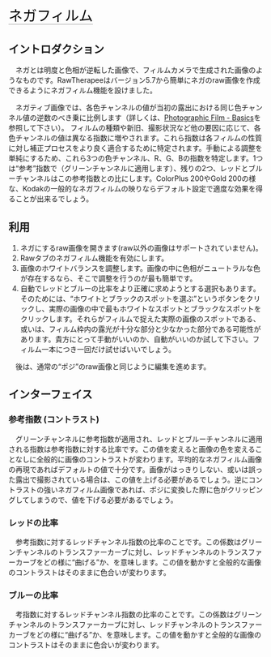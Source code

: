 <span style="color: #000000; background: none; overflow: hidden; page-break-after: avoid; font-size: 2.0em; font-family: Georgia,Times,serif; margin-top: 1em; margin-bottom: 0.25em; line-height: 1.3; padding: 0; border-bottom: 1px solid #AAAAAA;">ネガフィルム</span>

## イントロダクション

　ネガとは明度と色相が逆転した画像で、フィルムカメラで生成された画像のようなものです。RawTherapeeはバージョン5.7から簡単にネガのraw画像を作成できるようにネガフィルム機能を設けました。

　ネガティブ画像では、各色チャンネルの値が当初の露出における同じ色チャンネル値の逆数のべき乗に比例します（詳しくは、[Photographic
Film -
Basics](https://en.wikipedia.org/wiki/Photographic_film#Film_basics)を参照して下さい）。
フィルムの種類や新旧、撮影状況など他の要因に応じて、各色チャンネルの値は異なる指数に増やされます。これら指数は各フィルムの性質に対し補正プロセスをより良く適合するために特定されます。手動による調整を単純にするため、これら3つの色チャンネル、R、G、Bの指数を特定します。1つは“参考”指数で（グリーンチャンネルに適用します）、残りの2つ、レッドとブルーチャンネルはこの参考指数との比にします。ColorPlus
200やGold
200の様な、Kodakの一般的なネガフィルムの映りならデフォルト設定で適度な効果を得ることが出来るでしょう。

## 利用

1.  ネガにするraw画像を開きます(raw以外の画像はサポートされていません)。
2.  Rawタブのネガフィルム機能を有効にします。
3.  画像のホワイトバランスを調整します。画像の中に色相がニュートラルな色が存在するなら、そこで調整を行うのが最も簡単です。
4.  自動でレッドとブルーの比率をより正確に求めようとする選択もあります。そのためには、“ホワイトとブラックのスポットを選ぶ”というボタンをクリックし、実際の画像の中で最もホワイトなスポットとブラックなスポットをクリックします。それらがフィルムで捉えた実際の画像のスポットである、或いは、フィルム枠内の露光が十分な部分と少なかった部分である可能性があります。貴方にとって手動がいいのか、自動がいいのか試して下さい。フィルム一本につき一回だけ試せばいいでしょう。

　後は、通常の“ポジ”のraw画像と同じように編集を進めます。

## インターフェイス

### 参考指数 (コントラスト)

　グリーンチャンネルに参考指数が適用され、レッドとブルーチャンネルに適用される指数は参考指数に対する比率です。この値を変えると画像の色を変えることなしに全般的に画像のコントラストが変わります。平均的なネガフィルム画像の再現であればデフォルトの値で十分です。画像がはっきりしない、或いは誤った露出で撮影されている場合は、この値を上げる必要があるでしょう。逆にコントラストの強いネガフィルム画像であれば、ポジに変換した際に色がクリッピングしてしまうので、値を下げる必要があるでしょう。

### レッドの比率

　参考指数に対するレッドチャンネル指数の比率のことです。この係数はグリーンチャンネルのトランスファーカーブに対し、レッドチャンネルのトランスファーカーブをどの様に“曲げる”か、を意味します。この値を動かすと全般的な画像のコントラストはそのままに色合いが変わります。

### ブルーの比率

　考指数に対するレッドチャンネル指数の比率のことです。この係数はグリーンチャンネルのトランスファーカーブに対し、レッドチャンネルのトランスファーカーブをどの様に“曲げる”か、を意味します。この値を動かすと全般的な画像のコントラストはそのままに色合いが変わります。